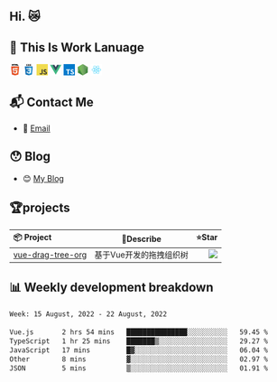 
## Hi. :crying_cat_face:
## :memo: This Is Work Lanuage

<code><img height="20" src="https://raw.githubusercontent.com/github/explore/80688e429a7d4ef2fca1e82350fe8e3517d3494d/topics/html/html.png"></code>
<code><img height="20" src="https://raw.githubusercontent.com/github/explore/80688e429a7d4ef2fca1e82350fe8e3517d3494d/topics/css/css.png"></code>
<code><img height="20" src="https://raw.githubusercontent.com/github/explore/80688e429a7d4ef2fca1e82350fe8e3517d3494d/topics/javascript/javascript.png"></code>
<code><img height="20" src="https://raw.githubusercontent.com/github/explore/80688e429a7d4ef2fca1e82350fe8e3517d3494d/topics/vue/vue.png"></code>
<code><img height="20" src="https://raw.githubusercontent.com/github/explore/80688e429a7d4ef2fca1e82350fe8e3517d3494d/topics/typescript/typescript.png"></code>
<code><img height="20" src="https://raw.githubusercontent.com/github/explore/80688e429a7d4ef2fca1e82350fe8e3517d3494d/topics/nodejs/nodejs.png"></code>
<code><img height="20" src="https://raw.githubusercontent.com/github/explore/80688e429a7d4ef2fca1e82350fe8e3517d3494d/topics/react/react.png"></code>

## :mailbox_with_mail: Contact Me
 - :email: [Email](mailto:wangdabao@js.org)
## :hushed: Blog
 - :blush: [My Blog](https://wangdabao.js.cool)

## :trophy:projects
| 📦 Project      | :pencil:Describe | :star:Star  |
| :--------- | :--: | -----------: |
| [vue-drag-tree-org](https://github.com/wangdabaoqq/vue-drag-tree)    |  基于Vue开发的拖拽组织树  |   <img src="https://img.shields.io/badge/stars-260-success">  |
## :bar_chart: Weekly development breakdown
<!--START_SECTION:waka-->
```text
Week: 15 August, 2022 - 22 August, 2022

Vue.js       2 hrs 54 mins   ███████████████░░░░░░░░░░   59.45 % 
TypeScript   1 hr 25 mins    ███████▒░░░░░░░░░░░░░░░░░   29.27 % 
JavaScript   17 mins         █▓░░░░░░░░░░░░░░░░░░░░░░░   06.04 % 
Other        8 mins          ▓░░░░░░░░░░░░░░░░░░░░░░░░   02.97 % 
JSON         5 mins          ▒░░░░░░░░░░░░░░░░░░░░░░░░   01.91 % 
```
<!--END_SECTION:waka-->


